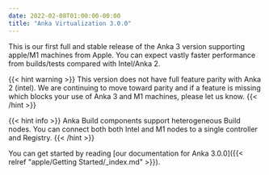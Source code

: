 ```yaml
---
date: 2022-02-08T01:00:00-00:00
title: "Anka Virtualization 3.0.0"
---
```


This is our first full and stable release of the Anka 3 version supporting apple/M1 machines from Apple. You can expect vastly faster performance from builds/tests compared with Intel/Anka 2.

{{< hint warning >}}
This version does not have full feature parity with Anka 2 (intel). We are continuing to move toward parity and if a feature is missing which blocks your use of Anka 3 and M1 machines, please let us know.
{{< /hint >}}

{{< hint info >}}
Anka Build components support heterogeneous Build nodes. You can connect both both Intel and M1 nodes to a single controller and Registry.
{{< /hint >}}

You can get started by reading [our documentation for Anka 3.0.0]({{< relref "apple/Getting Started/_index.md" >}}).

